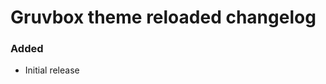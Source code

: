 <!-- Keep a Changelog guide -> https://keepachangelog.com -->

# Gruvbox theme reloaded changelog

### Added
- Initial release
